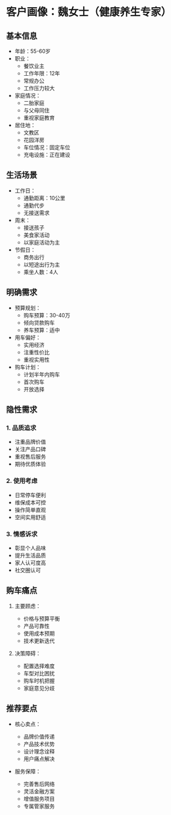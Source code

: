 # 客户画像：魏女士（健康养生专家）

## 基本信息
- 年龄：55-60岁
- 职业：
  - 餐饮业主
  - 工作年限：12年
  - 常规办公
  - 工作压力较大
- 家庭情况：
  - 二胎家庭
  - 与父母同住
  - 重视家庭教育
- 居住地：
  - 文教区
  - 花园洋房
  - 车位情况：固定车位
  - 充电设施：正在建设

## 生活场景
- 工作日：
  - 通勤距离：10公里
  - 通勤代步
  - 无接送需求
- 周末：
  - 接送孩子
  - 美食家活动
  - 以家庭活动为主
- 节假日：
  - 商务出行
  - 以短途出行为主
  - 乘坐人数：4人

## 明确需求
- 预算规划：
  - 购车预算：30-40万
  - 倾向贷款购车
  - 养车预算：适中
- 用车偏好：
  - 实用经济
  - 注重性价比
  - 重视实用性
- 购车计划：
  - 计划半年内购车
  - 首次购车
  - 开放选择

## 隐性需求
### 1. 品质追求
- 注重品牌价值
- 关注产品口碑
- 重视售后服务
- 期待优质体验

### 2. 使用考虑
- 日常停车便利
- 维保成本可控
- 操作简单直观
- 空间实用舒适

### 3. 情感诉求
- 彰显个人品味
- 提升生活品质
- 家人认可度高
- 社交圈认可

## 购车痛点
1. 主要顾虑：
   - 价格与预算平衡
   - 产品可靠性
   - 使用成本预期
   - 技术更新迭代

2. 决策障碍：
   - 配置选择难度
   - 车型对比困扰
   - 购车时机把握
   - 家庭意见分歧

## 推荐要点
- 核心卖点：
  - 品牌价值传递
  - 产品技术优势
  - 设计理念诠释
  - 用户痛点解决

- 服务保障：
  - 完善售后网络
  - 灵活金融方案
  - 增值服务项目
  - 专属管家服务